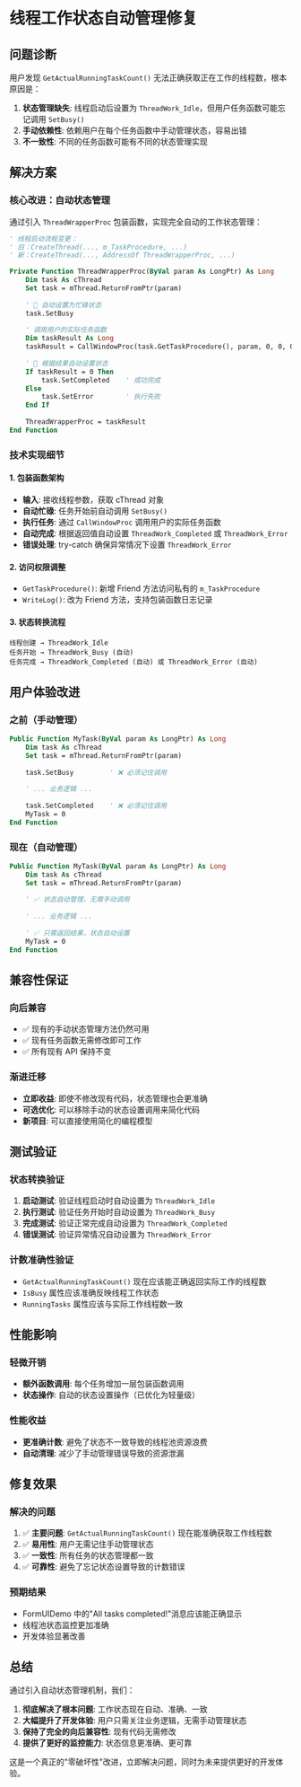 # 线程工作状态自动管理修复

## 问题诊断

用户发现 `GetActualRunningTaskCount()` 无法正确获取正在工作的线程数，根本原因是：

1. **状态管理缺失**: 线程启动后设置为 `ThreadWork_Idle`，但用户任务函数可能忘记调用 `SetBusy()`
2. **手动依赖性**: 依赖用户在每个任务函数中手动管理状态，容易出错
3. **不一致性**: 不同的任务函数可能有不同的状态管理实现

## 解决方案

### 核心改进：自动状态管理

通过引入 `ThreadWrapperProc` 包装函数，实现完全自动的工作状态管理：

```vb
' 线程启动流程变更：
' 旧：CreateThread(..., m_TaskProcedure, ...)  
' 新：CreateThread(..., AddressOf ThreadWrapperProc, ...)

Private Function ThreadWrapperProc(ByVal param As LongPtr) As Long
    Dim task As cThread
    Set task = mThread.ReturnFromPtr(param)
    
    ' 🎯 自动设置为忙碌状态
    task.SetBusy
    
    ' 调用用户的实际任务函数
    Dim taskResult As Long
    taskResult = CallWindowProc(task.GetTaskProcedure(), param, 0, 0, 0)
    
    ' 🎯 根据结果自动设置状态
    If taskResult = 0 Then
        task.SetCompleted    ' 成功完成
    Else
        task.SetError        ' 执行失败
    End If
    
    ThreadWrapperProc = taskResult
End Function
```

### 技术实现细节

#### 1. 包装函数架构
- **输入**: 接收线程参数，获取 cThread 对象
- **自动忙碌**: 任务开始前自动调用 `SetBusy()`
- **执行任务**: 通过 `CallWindowProc` 调用用户的实际任务函数
- **自动完成**: 根据返回值自动设置 `ThreadWork_Completed` 或 `ThreadWork_Error`
- **错误处理**: try-catch 确保异常情况下设置 `ThreadWork_Error`

#### 2. 访问权限调整
- `GetTaskProcedure()`: 新增 Friend 方法访问私有的 `m_TaskProcedure`
- `WriteLog()`: 改为 Friend 方法，支持包装函数日志记录

#### 3. 状态转换流程
```
线程创建 → ThreadWork_Idle
任务开始 → ThreadWork_Busy (自动)
任务完成 → ThreadWork_Completed (自动) 或 ThreadWork_Error (自动)
```

## 用户体验改进

### 之前（手动管理）
```vb
Public Function MyTask(ByVal param As LongPtr) As Long
    Dim task As cThread
    Set task = mThread.ReturnFromPtr(param)
    
    task.SetBusy         ' ❌ 必须记住调用
    
    ' ... 业务逻辑 ...
    
    task.SetCompleted    ' ❌ 必须记住调用
    MyTask = 0
End Function
```

### 现在（自动管理）
```vb
Public Function MyTask(ByVal param As LongPtr) As Long
    Dim task As cThread
    Set task = mThread.ReturnFromPtr(param)
    
    ' ✅ 状态自动管理，无需手动调用
    
    ' ... 业务逻辑 ...
    
    ' ✅ 只需返回结果，状态自动设置
    MyTask = 0
End Function
```

## 兼容性保证

### 向后兼容
- ✅ 现有的手动状态管理方法仍然可用
- ✅ 现有任务函数无需修改即可工作
- ✅ 所有现有 API 保持不变

### 渐进迁移
- **立即收益**: 即使不修改现有代码，状态管理也会更准确
- **可选优化**: 可以移除手动的状态设置调用来简化代码
- **新项目**: 可以直接使用简化的编程模型

## 测试验证

### 状态转换验证
1. **启动测试**: 验证线程启动时自动设置为 `ThreadWork_Idle`
2. **执行测试**: 验证任务开始时自动设置为 `ThreadWork_Busy`  
3. **完成测试**: 验证正常完成自动设置为 `ThreadWork_Completed`
4. **错误测试**: 验证异常情况自动设置为 `ThreadWork_Error`

### 计数准确性验证
- `GetActualRunningTaskCount()` 现在应该能正确返回实际工作的线程数
- `IsBusy` 属性应该准确反映线程工作状态
- `RunningTasks` 属性应该与实际工作线程数一致

## 性能影响

### 轻微开销
- **额外函数调用**: 每个任务增加一层包装函数调用
- **状态操作**: 自动的状态设置操作（已优化为轻量级）

### 性能收益
- **更准确计数**: 避免了状态不一致导致的线程池资源浪费
- **自动清理**: 减少了手动管理错误导致的资源泄漏

## 修复效果

### 解决的问题
1. ✅ **主要问题**: `GetActualRunningTaskCount()` 现在能准确获取工作线程数
2. ✅ **易用性**: 用户无需记住手动管理状态
3. ✅ **一致性**: 所有任务的状态管理都一致
4. ✅ **可靠性**: 避免了忘记状态设置导致的计数错误

### 预期结果
- FormUIDemo 中的"All tasks completed!"消息应该能正确显示
- 线程池状态监控更加准确
- 开发体验显著改善

## 总结

通过引入自动状态管理机制，我们：

1. **彻底解决了根本问题**: 工作状态现在自动、准确、一致
2. **大幅提升了开发体验**: 用户只需关注业务逻辑，无需手动管理状态
3. **保持了完全的向后兼容性**: 现有代码无需修改
4. **提供了更好的监控能力**: 状态信息更准确、更可靠

这是一个真正的"零破坏性"改进，立即解决问题，同时为未来提供更好的开发体验。
